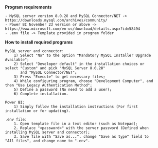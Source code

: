 **Program requirements**  

    - MySQL server version 8.0.28 and MySQL Connector/NET -> https://downloads.mysql.com/archives/community/  
    - Power BI November 23 version or above -> https://www.microsoft.com/en-us/download/details.aspx?id=58494
    - .env file -> Template provided in program folder


**How to install required programs**

    MySQL server and connector:  
        1) Select "No" to the option "Mandatory MySQL Installer Upgrade Available";  
        2) Select "Developer default" in the installation choices or select "Custom" and pick "MySQL Server 8.0.28"
           and "MySQL Connector/NET";  
        3) Press "Execute" to get necessary files;  
        4) While configuring program, choose "Development Computer", and then "Use Legacy Authentication Method";  
        5) Define a password (No need to add a user);  
        6) Complete installation.  
    
    Power BI:  
        1) Simply follow the installation instructions (For first installation or for updating).  
      
    .env file:  
        1. Open template file in a text editor (such as Notepad);  
        2. Replace "<password>" with the server password (Defined when installing MySQL server and connector);  
        3. Save file with "Save as...", change "Save as type" field to "All files", and change name to ".env".  
    
